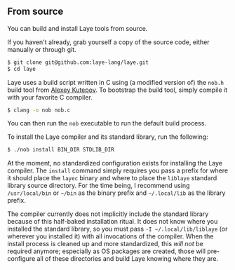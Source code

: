 ## From source

You can build and install Laye tools from source.

If you haven't already, grab yourself a copy of the source code, either manually or through git.

```sh
$ git clone git@github.com:laye-lang/laye.git
$ cd laye
```

Laye uses a build script written in C using (a modified version of) the `nob.h` build tool from [Alexey Kutepov](https://tsoding.github.io/). To bootstrap the build tool, simply compile it with your favorite C compiler.

```sh
$ clang -o nob nob.c
```

You can then run the `nob` executable to run the default build process.

To install the Laye compiler and its standard library, run the following:

```sh
$ ./nob install BIN_DIR STDLIB_DIR
```

At the moment, no standardized configuration exists for installing the Laye compiler. The `install` command simply requires you pass a prefix for where it should place the `layec` binary and where to place the `liblaye` standard library source directory. For the time being, I recommend using `/usr/local/bin` or `~/bin` as the binary prefix and `~/.local/lib` as the library prefix.

The compiler currently does not implicitly include the standard library because of this half-baked installation ritual. It does not know where you installed the standard library, so you must pass `-I ~/.local/lib/liblaye` (or wherever you installed it) with all invocations of the compiler. When the install process is cleaned up and more standardized, this *will not* be required anymore; especially as OS packages are created, those will pre-configure all of these directories and build Laye knowing where they are.
